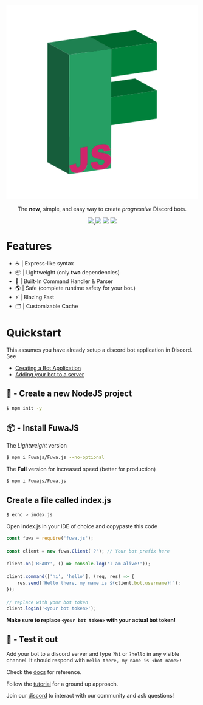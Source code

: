 <div align="center">
    <img src="https://github.com/Fuwajs/Fuwa.js/raw/main/misc/Logo.svg" width="512" height="512">
    <p>The <b>new</b>, simple, and easy way to create <em>progressive</em> Discord bots.</p>
    <p>
        <a href="https://discord.gg/FGn4T9eUp5">
            <img src="https://img.shields.io/discord/788135963528134656?color=7289da&logo=discord&logoColor=white"/>
        </a>
        <img src="https://github.com/Fuwajs/Fuwa.js/workflows/CI/badge.svg" />
        <img src="https://img.shields.io/github/license/FuwaJS/Fuwa.JS" />
        <img src="https://img.shields.io/github/package-json/v/FuwaJS/Fuwa.JS" />
    </p>
</div>

# Features

- ☕️ | Express-like syntax
- 📦 | Lightweight (only **two** dependencies)
- 🔨 | Built-In Command Handler & Parser
- 🌎 | Safe (complete runtime safety for your bot.)
- ⚡️ | Blazing Fast
- 🗂 | Customizable Cache

# Quickstart

This assumes you have already setup a discord bot application in Discord. See

- [Creating a Bot Application](https://discordjs.guide/preparations/setting-up-a-bot-application.html)
- [Adding your bot to a server](https://discordjs.guide/preparations/adding-your-bot-to-servers.html#bot-invite-links)

## 📁 - Create a new NodeJS project

```bash
$ npm init -y
```

## 📦 - Install FuwaJS

The *Lightweight* version
```bash
$ npm i Fuwajs/Fuwa.js --no-optional
```

The **Full** version for increased speed (better for production)
```bash
$ npm i Fuwajs/Fuwa.js
```

## Create a file called index.js

```bash
$ echo > index.js
```

Open index.js in your IDE of choice and copypaste this code

```js
const fuwa = require('fuwa.js');

const client = new fuwa.Client('?'); // Your bot prefix here

client.on('READY', () => console.log('I am alive!'));

client.command(['hi', 'hello'], (req, res) => {
    res.send(`Hello there, my name is ${client.bot.username}!`);
});

// replace with your bot token
client.login('<your bot token>');
```

**Make sure to replace `<your bot token>` with your actual bot token!**

## 🧪 - Test it out
Add your bot to a discord server and type `?hi` or `?hello` in any visible
channel. It should respond with `Hello there, my name is <bot name>!`


Check the [docs](https://Fuwajs.github.io/index.html) for reference.

Follow the [tutorial](https://github.com/fuwajs/fuwa.js/wiki) for a ground up approach.

Join our [discord](https://discord.gg/FGn4T9eUp5) to interact with our community and ask questions!
